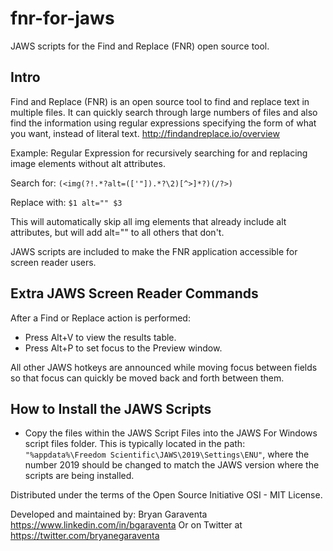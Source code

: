 # fnr-for-jaws
JAWS scripts for the Find and Replace (FNR) open source tool.

Intro
-----

Find and Replace (FNR) is an open source tool to find and replace text in multiple files. It can quickly search through large numbers of files and also find the information using regular expressions specifying the form of what you want, instead of literal text.
http://findandreplace.io/overview

Example: Regular Expression for recursively searching for and replacing image elements without alt attributes.

Search for: `(<img(?!.*?alt=(['"]).*?\2)[^>]*?)(/?>)`

Replace with: `$1 alt="" $3`

This will automatically skip all img elements that already include alt attributes, but will add alt="" to all others that don't.

JAWS scripts are included to make the FNR application accessible for screen reader users.

Extra JAWS Screen Reader Commands
-----

After a Find or Replace action is performed:

* Press Alt+V to view the results table.
* Press Alt+P to set focus to the Preview window.

All other JAWS hotkeys are announced while moving focus between fields so that focus can quickly be moved back and forth between them.

How to Install the JAWS Scripts
-----

* Copy the files within the JAWS Script Files into the JAWS For Windows script files folder. This is typically located in the path: `"%appdata%\Freedom Scientific\JAWS\2019\Settings\ENU"`, where the number 2019 should be changed to match the JAWS version where the scripts are being installed.

Distributed under the terms of the Open Source Initiative OSI - MIT License.

Developed and maintained by: Bryan Garaventa https://www.linkedin.com/in/bgaraventa
Or on Twitter at https://twitter.com/bryanegaraventa
